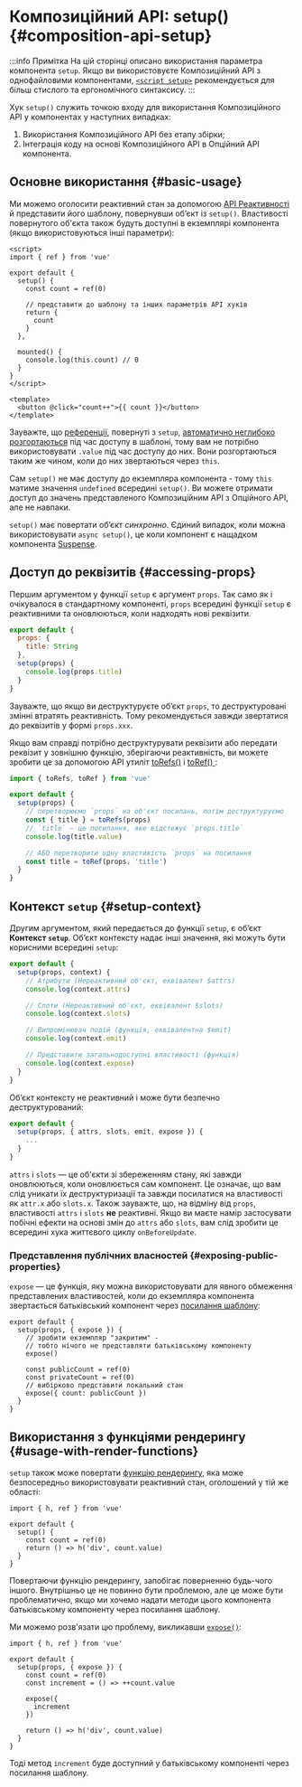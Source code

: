 # Композиційний АРІ: setup() {#composition-api-setup}

:::info Примітка
На цій сторінці описано використання параметра компонента `setup`. Якщо ви використовуєте Композиційний API з однофайловими компонентами, [`<script setup>`](/api/sfc-script-setup.html) рекомендується для більш стислого та ергономічного синтаксису.
:::

Хук `setup()` служить точкою входу для використання Композиційного API у компонентах у наступних випадках:

1. Використання Композиційного API без етапу збірки;
2. Інтеграція коду на основі Композиційного API в Опційний API компонента.

## Основне використання {#basic-usage}

Ми можемо оголосити реактивний стан за допомогою [API Реактивності](./reactivity-core.html) й представити його шаблону, повернувши об’єкт із `setup()`. Властивості повернутого об'єкта також будуть доступні в екземплярі компонента (якщо використовуються інші параметри):

```vue
<script>
import { ref } from 'vue'

export default {
  setup() {
    const count = ref(0)

    // представити до шаблону та інших параметрів API хуків
    return {
      count
    }
  },

  mounted() {
    console.log(this.count) // 0
  }
}
</script>

<template>
  <button @click="count++">{{ count }}</button>
</template>
```

Зауважте, що [референції](/api/reactivity-core.html#ref), повернуті з `setup`, [автоматично неглибоко розгортаються](/guide/essentials/reactivity-fundamentals.html#deep-reactivity) під час доступу в шаблоні, тому вам не потрібно використовувати `.value` під час доступу до них. Вони розгортаються таким же чином, коли до них звертаються через `this`.

Сам `setup()` не має доступу до екземпляра компонента - тому `this` матиме значення `undefined` всередині `setup()`. Ви можете отримати доступ до значень представленого Композиційним API з Опційного API, але не навпаки.

`setup()` має повертати об’єкт _синхронно_. Єдиний випадок, коли можна використовувати `async setup()`, це коли компонент є нащадком компонента [Suspense](../guide/built-ins/suspense.html).

## Доступ до реквізитів {#accessing-props}

Першим аргументом у функції `setup` є аргумент `props`. Так само як і очікувалося в стандартному компоненті, `props` всередині функції `setup` є реактивними та оновлюються, коли надходять нові реквізити.

```js
export default {
  props: {
    title: String
  },
  setup(props) {
    console.log(props.title)
  }
}
```

Зауважте, що якщо ви деструктуруєте об’єкт `props`, то деструктуровані змінні втратять реактивність. Тому рекомендується завжди звертатися до реквізитів у формі `props.xxx`.

Якщо вам справді потрібно деструктурувати реквізити або передати реквізит у зовнішню функцію, зберігаючи реактивність, ви можете зробити це за допомогою API утиліт [toRefs()](./reactivity-utilities.html#torefs) і [toRef() ](/api/reactivity-utilities.html#toref):

```js
import { toRefs, toRef } from 'vue'

export default {
  setup(props) {
    // перетворюємо `props` на об'єкт посилань, потім деструктуруємо
    const { title } = toRefs(props)
    // `title` — це посилання, яке відстежує `props.title`
    console.log(title.value)

    // АБО перетворити одну властивість `props` на посилання
    const title = toRef(props, 'title')
  }
}
```

## Контекст `setup` {#setup-context}

Другим аргументом, який передається до функції `setup`, є об’єкт **Контекст `setup`**. Об’єкт контексту надає інші значення, які можуть бути корисними всередині `setup`:

```js
export default {
  setup(props, context) {
    // Атрибути (Нереактивний об'єкт, еквівалент $attrs)
    console.log(context.attrs)

    // Слоти (Нереактивний об'єкт, еквівалент $slots)
    console.log(context.slots)

    // Випромінювач подій (функція, еквівалентна $emit)
    console.log(context.emit)

    // Представити загальнодоступні властивості (функція)
    console.log(context.expose)
  }
}
```

Об’єкт контексту не реактивний і може бути безпечно деструктурований:

```js
export default {
  setup(props, { attrs, slots, emit, expose }) {
    ...
  }
}
```

`attrs` і `slots` — це об'єкти зі збереженням стану, які завжди оновлюються, коли оновлюється сам компонент. Це означає, що вам слід уникати їх деструктуризації та завжди посилатися на властивості як `attr.x` або `slots.x`. Також зауважте, що, на відміну від `props`, властивості `attrs` і `slots` **не** реактивні. Якщо ви маєте намір застосувати побічні ефекти на основі змін до `attrs` або `slots`, вам слід зробити це всередині хука життєвого циклу `onBeforeUpdate`.

### Представлення публічних власностей {#exposing-public-properties}

`expose` — це функція, яку можна використовувати для явного обмеження представлених властивостей, коли до екземпляра компонента звертається батьківський компонент через [посилання шаблону](/guide/essentials/template-refs.html#ref-on-component):

```js{5,10}
export default {
  setup(props, { expose }) {
    // зробити екземпляр "закритим" -
    // тобто нічого не представляти батьківському компоненту
    expose()

    const publicCount = ref(0)
    const privateCount = ref(0)
    // вибірково представити локальний стан
    expose({ count: publicCount })
  }
}
```

## Використання з функціями рендерингу {#usage-with-render-functions}

`setup` також може повертати [функцію рендерингу](/guide/extras/render-function.html), яка може безпосередньо використовувати реактивний стан, оголошений у тій же області:

```js{6}
import { h, ref } from 'vue'

export default {
  setup() {
    const count = ref(0)
    return () => h('div', count.value)
  }
}
```

Повертаючи функцію рендерингу, запобігає поверненню будь-чого іншого. Внутрішньо це не повинно бути проблемою, але це може бути проблематично, якщо ми хочемо надати методи цього компонента батьківському компоненту через посилання шаблону.

Ми можемо розв'язати цю проблему, викликавши [`expose()`](#exposing-public-properties):

```js{8-10}
import { h, ref } from 'vue'

export default {
  setup(props, { expose }) {
    const count = ref(0)
    const increment = () => ++count.value

    expose({
      increment
    })

    return () => h('div', count.value)
  }
}
```

Тоді метод `increment` буде доступний у батьківському компоненті через посилання шаблону.
